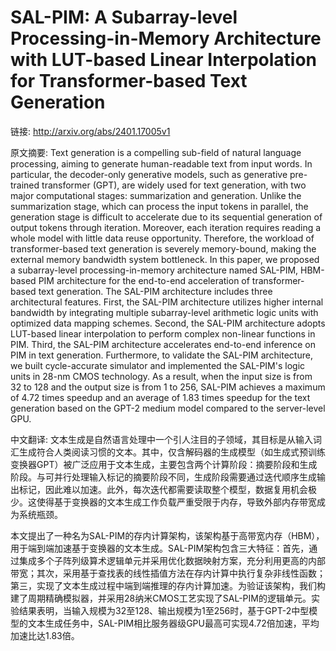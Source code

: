 # SAL-PIM: A Subarray-level Processing-in-Memory Architecture with LUT-based Linear Interpolation for Transformer-based Text Generation

链接: http://arxiv.org/abs/2401.17005v1

原文摘要:
Text generation is a compelling sub-field of natural language processing,
aiming to generate human-readable text from input words. In particular, the
decoder-only generative models, such as generative pre-trained transformer
(GPT), are widely used for text generation, with two major computational
stages: summarization and generation. Unlike the summarization stage, which can
process the input tokens in parallel, the generation stage is difficult to
accelerate due to its sequential generation of output tokens through iteration.
Moreover, each iteration requires reading a whole model with little data reuse
opportunity. Therefore, the workload of transformer-based text generation is
severely memory-bound, making the external memory bandwidth system bottleneck.
In this paper, we proposed a subarray-level processing-in-memory architecture
named SAL-PIM, HBM-based PIM architecture for the end-to-end acceleration of
transformer-based text generation. The SAL-PIM architecture includes three
architectural features. First, the SAL-PIM architecture utilizes higher
internal bandwidth by integrating multiple subarray-level arithmetic logic
units with optimized data mapping schemes. Second, the SAL-PIM architecture
adopts LUT-based linear interpolation to perform complex non-linear functions
in PIM. Third, the SAL-PIM architecture accelerates end-to-end inference on PIM
in text generation. Furthermore, to validate the SAL-PIM architecture, we built
cycle-accurate simulator and implemented the SAL-PIM's logic units in 28-nm
CMOS technology. As a result, when the input size is from 32 to 128 and the
output size is from 1 to 256, SAL-PIM achieves a maximum of 4.72 times speedup
and an average of 1.83 times speedup for the text generation based on the GPT-2
medium model compared to the server-level GPU.

中文翻译:
文本生成是自然语言处理中一个引人注目的子领域，其目标是从输入词汇生成符合人类阅读习惯的文本。其中，仅含解码器的生成模型（如生成式预训练变换器GPT）被广泛应用于文本生成，主要包含两个计算阶段：摘要阶段和生成阶段。与可并行处理输入标记的摘要阶段不同，生成阶段需要通过迭代顺序生成输出标记，因此难以加速。此外，每次迭代都需要读取整个模型，数据复用机会极少。这使得基于变换器的文本生成工作负载严重受限于内存，导致外部内存带宽成为系统瓶颈。

本文提出了一种名为SAL-PIM的存内计算架构，该架构基于高带宽内存（HBM），用于端到端加速基于变换器的文本生成。SAL-PIM架构包含三大特征：首先，通过集成多个子阵列级算术逻辑单元并采用优化数据映射方案，充分利用更高的内部带宽；其次，采用基于查找表的线性插值方法在存内计算中执行复杂非线性函数；第三，实现了文本生成过程中端到端推理的存内计算加速。为验证该架构，我们构建了周期精确模拟器，并采用28纳米CMOS工艺实现了SAL-PIM的逻辑单元。实验结果表明，当输入规模为32至128、输出规模为1至256时，基于GPT-2中型模型的文本生成任务中，SAL-PIM相比服务器级GPU最高可实现4.72倍加速，平均加速比达1.83倍。


